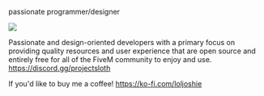 passionate programmer/designer

![](https://komarev.com/ghpvc/?username=loljoshie&label=VIEWS)

Passionate and design-oriented developers with a primary focus on providing quality resources and user experience that are open source and entirely free for all of the FiveM community to enjoy and use. https://discord.gg/projectsloth

If you'd like to buy me a coffee! https://ko-fi.com/loljoshie 
